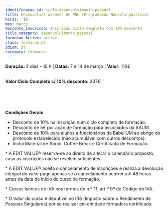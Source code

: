 ```yaml
---
identificacao_id: ciclo-desenvolvimento-pessoal
title: Desenvolver através do PNL (Programação Neurolinguística)
horas: '16'
mes: março
desconto_inscricao: Inscrição ciclo completo com 10% desconto
ciclo_category: desenvolvimento_pessoal
formacao_Active: active
class: formacao-pt
idiom: pt
category: formacao
---
```

**Duração:** 2 dias - 16 h  |  **Datas:** 7 e 14 de março  |  **Valor:** 110€<br><br>

**Valor Ciclo Completo c/ 10% desconto:** 207€<br><br><br><br><br>

**Condições Gerais**

* Desconto de 10% na inscrição num ciclo completo de formação.
* Desconto de 5€ por ação de formação para associados da AAUM.
* Desconto de 10% para alunos e funcionários da BabeliUM ao abrigo do protocolo estabelecido (não acumulável com outros descontos).
* Inclui Material de Apoio, Coffee Break e Certificado de Formação.

\* A EDIT VALUE® reserva-se ao direito de alterar o calendário proposto, caso as inscrições não se revelem suficientes.

\* A EDIT VALUE® aceita o cancelamento de inscrições e realiza a devolução integral do valor pago apenas se o cancelamento ocorrer até 48 horas antes da data de início do curso de formação.

\* Cursos Isentos de IVA nos termos do n.º 11, art.º 9º do Código do IVA.

\* O Valor do curso é dedutível no IRS (Imposto sobre o Rendimento de Pessoas Singulares) por se realizar em entidade formadora certificada.
